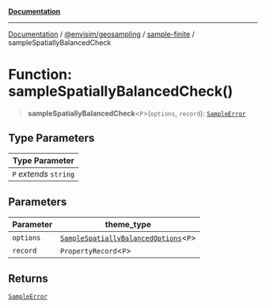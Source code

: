[**Documentation**](../../../../README.md)

---

[Documentation](../../../../README.md) / [@envisim/geosampling](../../README.md) / [sample-finite](../README.md) / sampleSpatiallyBalancedCheck

# Function: sampleSpatiallyBalancedCheck()

> **sampleSpatiallyBalancedCheck**\<`P`\>(`options`, `record`): [`SampleError`](../../errors/type-aliases/SampleError.md)

## Type Parameters

| Type Parameter         |
| ---------------------- |
| `P` _extends_ `string` |

## Parameters

| Parameter | theme_type                                                                                   |
| --------- | -------------------------------------------------------------------------------------------- |
| `options` | [`SampleSpatiallyBalancedOptions`](../type-aliases/SampleSpatiallyBalancedOptions.md)\<`P`\> |
| `record`  | `PropertyRecord`\<`P`\>                                                                      |

## Returns

[`SampleError`](../../errors/type-aliases/SampleError.md)
